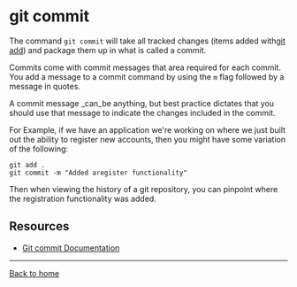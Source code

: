 # git commit

The command `git commit` will take all tracked changes (items added with[git add](./Add.md)) and package them up in what is called a commit. 

Commits come with commit messages that area required for each commit. You add a message to a commit command by using the `m` flag followed by a message in quotes.

A commit message _can_be anything, but best practice dictates that you should use that message to indicate the changes included in the commit. 

For Example, if we have an application we're working on where we just built out the ability to register new accounts, then you might have some variation of the following:

```
git add .
git commit -m "Added aregister functionality"
```

Then when viewing the history of a git repository, you can pinpoint where the registration functionality was added.

## Resources

- [Git commit Documentation](https://git-scm.com/docs/git-commit)

---

[Back to home](../README.md)

